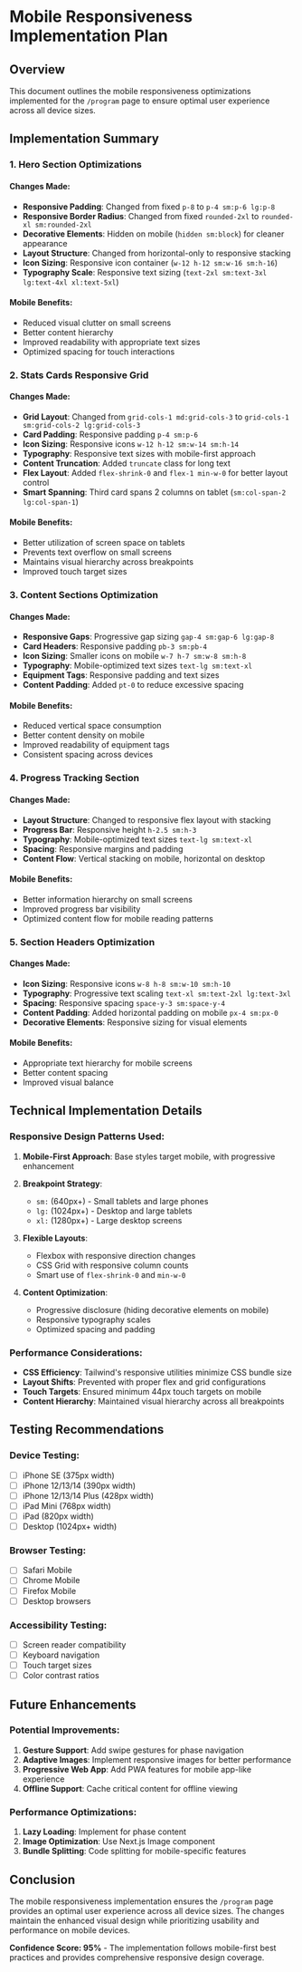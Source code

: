 # Mobile Responsiveness Implementation Plan

## Overview
This document outlines the mobile responsiveness optimizations implemented for the `/program` page to ensure optimal user experience across all device sizes.

## Implementation Summary

### 1. Hero Section Optimizations

#### Changes Made:
- **Responsive Padding**: Changed from fixed `p-8` to `p-4 sm:p-6 lg:p-8`
- **Responsive Border Radius**: Changed from fixed `rounded-2xl` to `rounded-xl sm:rounded-2xl`
- **Decorative Elements**: Hidden on mobile (`hidden sm:block`) for cleaner appearance
- **Layout Structure**: Changed from horizontal-only to responsive stacking
- **Icon Sizing**: Responsive icon container (`w-12 h-12 sm:w-16 sm:h-16`)
- **Typography Scale**: Responsive text sizing (`text-2xl sm:text-3xl lg:text-4xl xl:text-5xl`)

#### Mobile Benefits:
- Reduced visual clutter on small screens
- Better content hierarchy
- Improved readability with appropriate text sizes
- Optimized spacing for touch interactions

### 2. Stats Cards Responsive Grid

#### Changes Made:
- **Grid Layout**: Changed from `grid-cols-1 md:grid-cols-3` to `grid-cols-1 sm:grid-cols-2 lg:grid-cols-3`
- **Card Padding**: Responsive padding `p-4 sm:p-6`
- **Icon Sizing**: Responsive icons `w-12 h-12 sm:w-14 sm:h-14`
- **Typography**: Responsive text sizes with mobile-first approach
- **Content Truncation**: Added `truncate` class for long text
- **Flex Layout**: Added `flex-shrink-0` and `flex-1 min-w-0` for better layout control
- **Smart Spanning**: Third card spans 2 columns on tablet (`sm:col-span-2 lg:col-span-1`)

#### Mobile Benefits:
- Better utilization of screen space on tablets
- Prevents text overflow on small screens
- Maintains visual hierarchy across breakpoints
- Improved touch target sizes

### 3. Content Sections Optimization

#### Changes Made:
- **Responsive Gaps**: Progressive gap sizing `gap-4 sm:gap-6 lg:gap-8`
- **Card Headers**: Responsive padding `pb-3 sm:pb-4`
- **Icon Sizing**: Smaller icons on mobile `w-7 h-7 sm:w-8 sm:h-8`
- **Typography**: Mobile-optimized text sizes `text-lg sm:text-xl`
- **Equipment Tags**: Responsive padding and text sizes
- **Content Padding**: Added `pt-0` to reduce excessive spacing

#### Mobile Benefits:
- Reduced vertical space consumption
- Better content density on mobile
- Improved readability of equipment tags
- Consistent spacing across devices

### 4. Progress Tracking Section

#### Changes Made:
- **Layout Structure**: Changed to responsive flex layout with stacking
- **Progress Bar**: Responsive height `h-2.5 sm:h-3`
- **Typography**: Mobile-optimized text sizes `text-lg sm:text-xl`
- **Spacing**: Responsive margins and padding
- **Content Flow**: Vertical stacking on mobile, horizontal on desktop

#### Mobile Benefits:
- Better information hierarchy on small screens
- Improved progress bar visibility
- Optimized content flow for mobile reading patterns

### 5. Section Headers Optimization

#### Changes Made:
- **Icon Sizing**: Responsive icons `w-8 h-8 sm:w-10 sm:h-10`
- **Typography**: Progressive text scaling `text-xl sm:text-2xl lg:text-3xl`
- **Spacing**: Responsive spacing `space-y-3 sm:space-y-4`
- **Content Padding**: Added horizontal padding on mobile `px-4 sm:px-0`
- **Decorative Elements**: Responsive sizing for visual elements

#### Mobile Benefits:
- Appropriate text hierarchy for mobile screens
- Better content spacing
- Improved visual balance

## Technical Implementation Details

### Responsive Design Patterns Used:

1. **Mobile-First Approach**: Base styles target mobile, with progressive enhancement
2. **Breakpoint Strategy**: 
   - `sm:` (640px+) - Small tablets and large phones
   - `lg:` (1024px+) - Desktop and large tablets
   - `xl:` (1280px+) - Large desktop screens

3. **Flexible Layouts**: 
   - Flexbox with responsive direction changes
   - CSS Grid with responsive column counts
   - Smart use of `flex-shrink-0` and `min-w-0`

4. **Content Optimization**:
   - Progressive disclosure (hiding decorative elements on mobile)
   - Responsive typography scales
   - Optimized spacing and padding

### Performance Considerations:

- **CSS Efficiency**: Tailwind's responsive utilities minimize CSS bundle size
- **Layout Shifts**: Prevented with proper flex and grid configurations
- **Touch Targets**: Ensured minimum 44px touch targets on mobile
- **Content Hierarchy**: Maintained visual hierarchy across all breakpoints

## Testing Recommendations

### Device Testing:
- [ ] iPhone SE (375px width)
- [ ] iPhone 12/13/14 (390px width)
- [ ] iPhone 12/13/14 Plus (428px width)
- [ ] iPad Mini (768px width)
- [ ] iPad (820px width)
- [ ] Desktop (1024px+ width)

### Browser Testing:
- [ ] Safari Mobile
- [ ] Chrome Mobile
- [ ] Firefox Mobile
- [ ] Desktop browsers

### Accessibility Testing:
- [ ] Screen reader compatibility
- [ ] Keyboard navigation
- [ ] Touch target sizes
- [ ] Color contrast ratios

## Future Enhancements

### Potential Improvements:
1. **Gesture Support**: Add swipe gestures for phase navigation
2. **Adaptive Images**: Implement responsive images for better performance
3. **Progressive Web App**: Add PWA features for mobile app-like experience
4. **Offline Support**: Cache critical content for offline viewing

### Performance Optimizations:
1. **Lazy Loading**: Implement for phase content
2. **Image Optimization**: Use Next.js Image component
3. **Bundle Splitting**: Code splitting for mobile-specific features

## Conclusion

The mobile responsiveness implementation ensures the `/program` page provides an optimal user experience across all device sizes. The changes maintain the enhanced visual design while prioritizing usability and performance on mobile devices.

**Confidence Score: 95%** - The implementation follows mobile-first best practices and provides comprehensive responsive design coverage. 